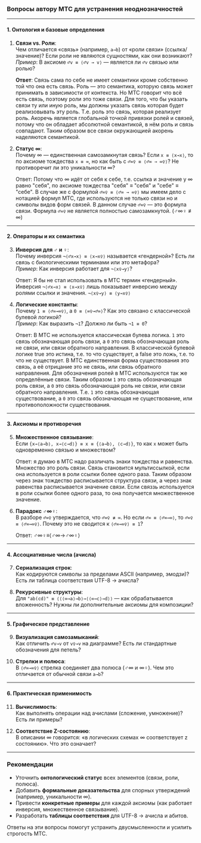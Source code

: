 ### Вопросы автору МТС для устранения неоднозначностей

---

#### **1. Онтология и базовые определения**
1. **Связи vs. Роли**:  
   Чем отличается «связь» (например, `a→b`) от «роли связи» (ссылка/значение)? Если роли не являются сущностями, как они возникают?  
   *Пример*: В аксиоме `♂v ≡ ⟨♂v → v⟩` — является ли `♂v` связью или ролью?  

   **Ответ**: Связь сама по себе не имеет семантики кроме собственно той что она есть связь. Роль — это семантика, которую связь может принимать в зависимости от контекста.
   Но МТС говорит что всё есть связь, поэтому роли это тоже связи. Для того, что бы указать связи ту или иную роль, мы должны указать связь которая будет реализовывать эту роль.
   Т.е. роль это связь, которая реализует роль. Акоречь является глобальной точкой привязки ролей и связей, потому что он обладает абсолютной семантикой, в нём роль и связь совпадают.
   Таким образом все связи окружающией акорень наделяются семантикой.

2. **Статус ∞**:  
   Почему ∞ — единственная самозамкнутая связь? Если `x ≡ ⟨x→x⟩`, то по аксиоме тождества `x ≡ ∞`, но как быть с `♂∞♀ ≡ ⟨♂∞ → ∞♀⟩`? Не противоречит ли это уникальности ∞?  

   Ответ: Потому что ∞ идёт от себя к себе, т.е. ссылка и значение у ∞ равно "себя", по аксиоме тождества "себя" ≡ "себя" и "себе" ≡ "себе".
   В случае же с формулой `♂∞♀ ≡ ⟨♂∞ → ∞♀⟩` мы имеем дело с нотацией формул МТС, где используются не только связи но и символы видов форм связей.
   В данном случае `♂∞♀` — это формула связи. Формула `♂∞♀` не является полностью самозамкнутой. (♂∞♀ ≢  ∞)

---

#### **2. Операторы и их семантика**
3. **Инверсия для ♂ и ♀**:  
   Почему инверсия `¬⟨♂x→x⟩ ≡ ⟨x→x♀⟩` называется «гендерной»? Есть ли связь с биологическими терминами или это метафора?  
   *Пример*: Как инверсия работает для `¬⟨x♀→y⟩`?  

   Ответ: Я бы не стал использовать в МТС термин «гендерный». Инверсия `¬⟨♂x→x⟩ ≡ ⟨x→x♀⟩` лишь показывает инверсию между ролями ссылки и значения.
   `¬⟨x♀→y⟩ ≡ ⟨y→x♀⟩`

4. **Логические константы**:  
   Почему `1 ≡ ⟨♂∞→∞♀⟩`, а `0 ≡ ⟨∞♀→♂∞⟩`? Как это связано с классической булевой логикой?  
   *Пример*: Как выразить `¬1`? Должно ли быть `¬1 ≡ 0`?  

   Ответ: В МТС не используется классическая булева логика. `1` это связь обозначающая роль связи, а `0` это связь обозначающая роль не связи, или связи обратного направления.
   В классической булевой логике true это истина, т.е. то что существует, а false это ложь, т.е. то что не существует. В МТС единственная форма существования это связь,
   а её отрицание это не связь, или связь обратного направления. Для обозначения ролей в МТС используются так же определённые связи.
   Таким образом `1` это связь обозначающая роль связи, а `0` это связь обозначающая роль не связи, или связи обратного направления.
   Т.е. `1` это связь обозначающая существование, а `0` это связь обозначающая не существование, или противоположности существования.
---

#### **3. Аксиомы и противоречия**
5. **Множественное связывание**:  
   Если `{x→⟨a→b⟩, x→⟨c→d⟩} ≡ x ≡ {⟨a→b⟩, ⟨c→d⟩}`, то как `x` может быть одновременно связью и множеством?  

   Ответ: я думаю в МТС надо различать знаки тождества и равенства. Множество это роль связи.
   Связь становится мультиссылкой, если она используется в роли ссылки более одного раза.
   Таким образом через знак тождество расписывается структура связи, а через знак равенства расписывается значение связи.
   Если связзь используется в роли ссылки более одного раза, то она получается множественное значение.

6. **Парадокс ♂∞♀**:  
   В разборе `♂∞♀` утверждается, что `♂∞♀ ≢ ∞`. Но если `♂∞ ≡ ⟨♂∞→∞⟩`, то `♂∞♀ ≡ ⟨♂∞→∞♀⟩`. Почему это не сводится к `⟨♂∞→∞♀⟩ ≡ 1`?  

   Ответ: ♂∞♀≡⟨♂∞→♂∞♀⟩
---

#### **4. Ассоциативные числа (ачисла)**
7. **Сериализация строк**:  
   Как кодируются символы за пределами ASCII (например, эмодзи)? Есть ли таблица соответствия UTF-8 → ачисла?  

8. **Рекурсивные структуры**:  
   Для `"ab(cd)" ≡ ⟨⟨⟨∞→a⟩→b⟩→⟨⟨∞→c⟩→d⟩⟩` — как обрабатывается вложенность? Нужны ли дополнительные аксиомы для композиции?  

---

#### **5. Графическое представление**
9. **Визуализация самозамыканий**:  
   Как отличить `♂v→v` от `v♀→v` на диаграмме? Есть ли стандартные обозначения для петель?  

10. **Стрелки и полюса**:  
    В `⟨♂∞→∞♀⟩` стрелка соединяет два полюса (♂∞ и ∞♀). Чем это отличается от обычной связи `a→b`?  

---

#### **6. Практическая применимость**
11. **Вычислимость**:  
    Как выполнять операции над ачислами (сложение, умножение)? Есть ли примеры?  

12. **Соответствие Z-состоянию**:  
    В описании ∞ говорится: «в логических схемах ∞ соответствует z состоянию». Что это означает?  

---

### **Рекомендации**  
- Уточнить **онтологический статус** всех элементов (связи, роли, полюса).  
- Добавить **формальные доказательства** для спорных утверждений (например, уникальности ∞).  
- Привести **конкретные примеры** для каждой аксиомы (как работает инверсия, множественное связывание).  
- Разработать **таблицы соответствия** для UTF-8 → ачисла и абитов.  

Ответы на эти вопросы помогут устранить двусмысленности и усилить строгость МТС.